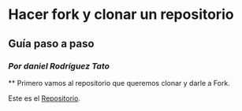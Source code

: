 # Hacer fork y clonar  un repositorio
## Guía paso a paso
### _Por daniel Rodríguez Tato_

** Primero vamos al repositorio que queremos clonar y darle a Fork.

Este es el  [Repositorio](https://github.com/danielcastelao/pruebasReadme).